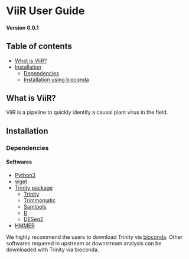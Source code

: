 # ViiR User Guide
#### Version 0.0.1

## Table of contents
- [What is ViiR?](#What-is-ViiR)
- [Installation](#Installation)
  + [Dependencies](#Dependencies)
  + [Installation using bioconda](#Installation-using-bioconda)


## What is ViiR?

ViiR is a pipeline to quickly identify a causal plant virus in the field. 

## Installation
### Dependencies
#### Softwares
- [Python3](https://www.python.org/downloads/)
- [wget](https://www.gnu.org/software/wget/)
- [Trinity package](https://github.com/trinityrnaseq/trinityrnaseq)
  + [Trinity](https://github.com/trinityrnaseq/trinityrnaseq)
  + [Trimmomatic](http://www.usadellab.org/cms/?page=trimmomatic)
  + [Samtools](http://www.htslib.org/doc/samtools.html)
  + [R](https://www.r-project.org/)
  + [DESeq2](https://bioconductor.org/packages/3.14/bioc/vignettes/DESeq2/inst/doc/DESeq2.html)
- [HMMER](http://hmmer.org/)

We highly recommend the users to download Trinity via [bioconda](https://bioconda.github.io/).
Other softwares requered in upstream or downstream analysis can be downloaded with Trinity via bioconda. 
